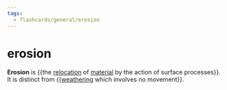 ```yaml
---
tags:
  - flashcards/general/erosion
---
```


# erosion

__Erosion__ is {{the [relocation](sediment%20transport.md) of [material](material.md) by the action of surface processes}}. It is distinct from {{[weathering](weathering.md) which involves no movement}}. <!--SR:!2023-12-13,141,230!2025-02-02,457,290-->
